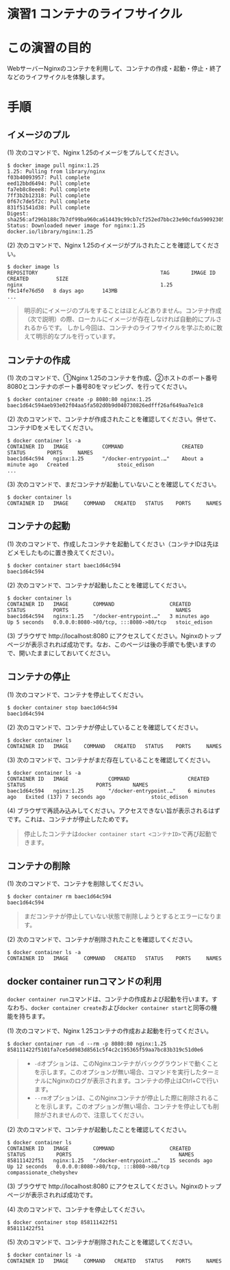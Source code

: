 演習1 コンテナのライフサイクル
====================

# この演習の目的
WebサーバーNginxのコンテナを利用して、コンテナの作成・起動・停止・終了などのライフサイクルを体験します。

# 手順
## イメージのプル
(1) 次のコマンドで、Nginx 1.25のイメージをプルしてください。

```shell
$ docker image pull nginx:1.25
1.25: Pulling from library/nginx
f03b40093957: Pull complete 
eed12bbd6494: Pull complete 
fa7eb8c8eee8: Pull complete 
7ff3b2b12318: Pull complete 
0f67c7de5f2c: Pull complete 
831f51541d38: Pull complete 
Digest: sha256:af296b188c7b7df99ba960ca614439c99cb7cf252ed7bbc23e90cfda59092305
Status: Downloaded newer image for nginx:1.25
docker.io/library/nginx:1.25
```

(2) 次のコマンドで、Nginx 1.25のイメージがプルされたことを確認してください。

```shell
$ docker image ls
REPOSITORY                                        TAG       IMAGE ID       CREATED         SIZE
nginx                                             1.25      f9c14fe76d50   8 days ago      143MB
...
```

> 明示的にイメージのプルをすることはほとんどありません。コンテナ作成（次で説明）の際、ローカルにイメージが存在しなければ自動的にプルされるからです。
> しかし今回は、コンテナのライフサイクルを学ぶために敢えて明示的なプルを行っています。

## コンテナの作成
(1) 次のコマンドで、①Nginx 1.25のコンテナを作成、②ホストのポート番号8080とコンテナのポート番号80をマッピング、を行ってください。

```shell
$ docker container create -p 8080:80 nginx:1.25
baec1d64c594aeb93e02f04aa5fa502d0b9d040730826edfff26af649aa7e1c8
```

(2) 次のコマンドで、コンテナが作成されたことを確認してください。併せて、コンテナIDをメモしてください。

```shell
$ docker container ls -a
CONTAINER ID   IMAGE           COMMAND                   CREATED              STATUS       PORTS     NAMES
baec1d64c594   nginx:1.25      "/docker-entrypoint.…"    About a minute ago   Created                stoic_edison
...
```

(3) 次のコマンドで、まだコンテナが起動していないことを確認してください。

```shell
$ docker container ls
CONTAINER ID   IMAGE     COMMAND   CREATED   STATUS    PORTS     NAMES
```

## コンテナの起動
(1) 次のコマンドで、作成したコンテナを起動してください（コンテナIDは先ほどメモしたものに置き換えてください）。

```shell
$ docker container start baec1d64c594
baec1d64c594
```

(2) 次のコマンドで、コンテナが起動したことを確認してください。

```shell
$ docker container ls 
CONTAINER ID   IMAGE        COMMAND                  CREATED         STATUS         PORTS                                   NAMES
baec1d64c594   nginx:1.25   "/docker-entrypoint.…"   3 minutes ago   Up 5 seconds   0.0.0.0:8080->80/tcp, :::8080->80/tcp   stoic_edison
```

(3) ブラウザで http://localhost:8080 にアクセスしてください。Nginxのトップページが表示されれば成功です。なお、このページは後の手順でも使いますので、開いたままにしておいてください。

## コンテナの停止
(1) 次のコマンドで、コンテナを停止してください。

```shell
$ docker container stop baec1d64c594 
baec1d64c594
```

(2) 次のコマンドで、コンテナが停止していることを確認してください。

```shell
$ docker container ls
CONTAINER ID   IMAGE     COMMAND   CREATED   STATUS    PORTS     NAMES
```

(3) 次のコマンドで、コンテナがまだ存在していることを確認してください。

```shell
$ docker container ls -a
CONTAINER ID   IMAGE             COMMAND                   CREATED         STATUS                       PORTS       NAMES
baec1d64c594   nginx:1.25        "/docker-entrypoint.…"    6 minutes ago   Exited (137) 7 seconds ago               stoic_edison
```

(4) ブラウザで再読み込みしてください。アクセスできない旨が表示されるはずです。これは、コンテナが停止したためです。

> 停止したコンテナは`docker container start <コンテナID>`で再び起動できます。

## コンテナの削除
(1) 次のコマンドで、コンテナを削除してください。

```shell
$ docker container rm baec1d64c594
baec1d64c594
```

> まだコンテナが停止していない状態で削除しようとするとエラーになります。

(2) 次のコマンドで、コンテナが削除されたことを確認してください。

```shell
$ docker container ls -a
CONTAINER ID   IMAGE     COMMAND   CREATED   STATUS    PORTS     NAMES
```

## docker container runコマンドの利用
`docker container run`コマンドは、コンテナの作成および起動を行います。すなわち、`docker container create`および`docker container start`と同等の機能を持ちます。

(1) 次のコマンドで、Nginx 1.25コンテナの作成およ起動を行ってください。

```shell
$ docker container run -d --rm -p 8080:80 nginx:1.25
858111422f5101fa7ce5dd983d8561c5f4c2c195365f59aa7bc83b319c51d0e6
```

> - `-d`オプションは、このNginxコンテナがバックグラウンドで動くことを示します。このオプションが無い場合、コマンドを実行したターミナルにNginxのログが表示されます。コンテナの停止はCtrl+Cで行います。
> - `--rm`オプションは、このNginxコンテナが停止した際に削除されることを示します。このオプションが無い場合、コンテナを停止しても削除がされませんので、注意してください。

(2) 次のコマンドで、コンテナが起動したことを確認してください。

```shell
$ docker container ls
CONTAINER ID   IMAGE        COMMAND                  CREATED          STATUS          PORTS                                   NAMES
858111422f51   nginx:1.25   "/docker-entrypoint.…"   15 seconds ago   Up 12 seconds   0.0.0.0:8080->80/tcp, :::8080->80/tcp   compassionate_chebyshev
```

(3) ブラウザで http://localhost:8080 にアクセスしてください。Nginxのトップページが表示されれば成功です。

(4) 次のコマンドで、コンテナを停止してください。

```shell
$ docker container stop 858111422f51 
858111422f51
```

(5) 次のコマンドで、コンテナが削除されたことを確認してください。

```shell
$ docker container ls -a
CONTAINER ID   IMAGE     COMMAND   CREATED   STATUS    PORTS     NAMES
```
